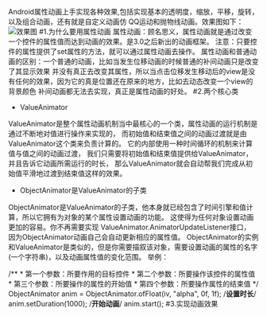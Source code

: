Android属性动画上手实现各种效果,包括实现基本的透明度，缩放，平移，旋转，以及组合动画，还有就是自定义动画仿
QQ运动和抛物线动画。效果图如下：
![效果图](https://github.com/linglongxin24/AnimatorDemo/blob/master/screenshorts/effect.gif?raw=true)
#1.为什么要用属性动画
属性动画：顾名思义，属性动画就是通过改变一个控件的属性值而达到动画的效果。是3.0之后新出的动画框架。
注意：只要控件的属性提供了set属性的方法，就可以通过属性动画去操作。
属性动画和普通动画的区别：一个普通的动画，比如当发生位移动画的时候普通的补间动画只是改变了其显示效果
并没有真正去改变其属性，所以当点击位移发生移动后的view是没有任何的效果，因为它的真是位置还在原来的地方，比如去动态改变一个view的背景颜色
补间动画都无法去实现，真正是属性动画的好处。
#2.两个核心类

 * ValueAnimator 
 
 ValueAnimator是整个属性动画机制当中最核心的一个类，属性动画的运行机制是通过不断地对值进行操作来实现的，
 而初始值和结束值之间的动画过渡就是由ValueAnimator这个类来负责计算的。
 它的内部使用一种时间循环的机制来计算值与值之间的动画过渡，
 我们只需要将初始值和结束值提供给ValueAnimator，并且告诉它动画所需运行的时长，
 那么ValueAnimator就会自动帮我们完成从初始值平滑地过渡到结束值这样的效果。
 
 * ObjectAnimator是ValueAnimator的子类
  
  ObjectAnimator是ValueAnimator的子类，他本身就已经包含了时间引擎和值计算，所以它拥有为对象的某个属性设置动画的功能。
  这使得为任何对象设置动画更加的容易。你不再需要实现 ValueAnimator.AnimatorUpdateListener接口，
  因为ObjectAnimator动画自己会自动更新相应的属性值。
  ObjectAnimator的实例和ValueAnimator是类似的，但是你需要描叙该对象，需要设置动画的属性的名字(一个字符串)，以及动画属性值的变化范围。
  举例：
  
   /**
    * 第一个参数：所要作用的目标控件
    * 第二个参数：所要操作该控件的属性值
    * 第三个参数：所要操作的属性的开始值
    * 第四个参数：所要操作属性的结束值
    */
  ObjectAnimator anim = ObjectAnimator.ofFloat(iv, "alpha", 0f, 1f);
  /**设置时长**/
  anim.setDuration(1000);
   /**开始动画**/
  anim.start();
#3.实现动画效果

